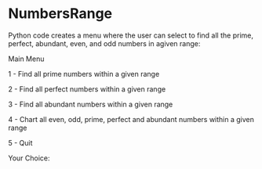 # NumbersRange

Python code creates a menu where the user can select to find all the prime, perfect, abundant, even, and odd numbers in agiven range:

Main Menu

1 - Find all prime numbers within a given range

2 - Find all perfect numbers within a given range

3 - Find all abundant numbers within a given range

4 - Chart all even, odd, prime, perfect and abundant numbers within a given range

5 - Quit


Your Choice: 
